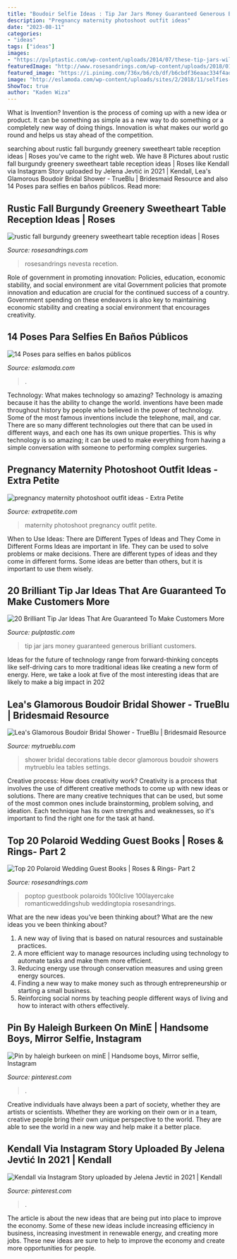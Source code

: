 ```yaml
---
title: "Boudoir Selfie Ideas : Tip Jar Jars Money Guaranteed Generous Brilliant Customers"
description: "Pregnancy maternity photoshoot outfit ideas"
date: "2023-08-11"
categories:
- "ideas"
tags: ["ideas"]
images:
- "https://pulptastic.com/wp-content/uploads/2014/07/these-tip-jars-will-definitely-get-money-21.jpg"
featuredImage: "http://www.rosesandrings.com/wp-content/uploads/2018/01/Polaroid-guest-book-for-elegant-weddings.jpg"
featured_image: "https://i.pinimg.com/736x/b6/cb/df/b6cbdf36eaac334f4adc4f2f78507934.jpg"
image: "http://eslamoda.com/wp-content/uploads/sites/2/2018/11/selfies-en-banos-publicos-7.jpg"
ShowToc: true
author: "Kaden Wiza"
---
```



What is Invention?
Invention is the process of coming up with a new idea or product. It can be something as simple as a new way to do something or a completely new way of doing things. Innovation is what makes our world go round and helps us stay ahead of the competition.

	

		
searching about rustic fall burgundy greenery sweetheart table reception ideas | Roses you've came to the right web. We have 8 Pictures about rustic fall burgundy greenery sweetheart table reception ideas | Roses like Kendall via Instagram Story uploaded by Jelena Jevtić in 2021 | Kendall, Lea&#039;s Glamorous Boudoir Bridal Shower - TrueBlu | Bridesmaid Resource and also 14 Poses para selfies en baños públicos. Read more:
		
    
## Rustic Fall Burgundy Greenery Sweetheart Table Reception Ideas | Roses

<img loading=lazy src="http://www.rosesandrings.com/wp-content/uploads/2018/01/rustic-burgundy-and-orange-fall-wedding-recetion-sweetheart-table-decor.jpg" onerror="this.onerror=null;this.src='https://tse1.mm.bing.net/th?id=OIP.1LeSjvRpNl7KUqnUF6940QHaLE&amp;pid=15.1';" alt="rustic fall burgundy greenery sweetheart table reception ideas | Roses">

_Source: rosesandrings.com_

>rosesandrings nevesta recetion. 

	

Role of government in promoting innovation: Policies, education, economic stability, and social environment are vital
Government policies that promote innovation and education are crucial for the continued success of a country. Government spending on these endeavors is also key to maintaining economic stability and creating a social environment that encourages creativity.

    
## 14 Poses Para Selfies En Baños Públicos

<img loading=lazy src="http://eslamoda.com/wp-content/uploads/sites/2/2018/11/selfies-en-banos-publicos-7.jpg" onerror="this.onerror=null;this.src='https://tse1.mm.bing.net/th?id=OIP.-fdgrk8mcIMaEI-yu2PakgHaJQ&amp;pid=15.1';" alt="14 Poses para selfies en baños públicos">

_Source: eslamoda.com_

>. 

	

Technology: What makes technology so amazing?
Technology is amazing because it has the ability to change the world. inventions have been made throughout history by people who believed in the power of technology. Some of the most famous inventions include the telephone, mail, and car. There are so many different technologies out there that can be used in different ways, and each one has its own unique properties. This is why technology is so amazing; it can be used to make everything from having a simple conversation with someone to performing complex surgeries.

    
## Pregnancy Maternity Photoshoot Outfit Ideas - Extra Petite

<img loading=lazy src="https://10dlq823u3q32ztyku1fnglg-wpengine.netdna-ssl.com/wp-content/uploads/2018/07/Lace_Luce1805182-96-edited-e1532565673702.jpg" onerror="this.onerror=null;this.src='https://tse4.mm.bing.net/th?id=OIP.nhPV_JgMX59wXDyk21gXgQHaLG&amp;pid=15.1';" alt="pregnancy maternity photoshoot outfit ideas - Extra Petite">

_Source: extrapetite.com_

>maternity photoshoot pregnancy outfit petite. 

	

When to Use Ideas: There are Different Types of Ideas and They Come in Different Forms
Ideas are important in life. They can be used to solve problems or make decisions. There are different types of ideas and they come in different forms. Some ideas are better than others, but it is important to use them wisely.

    
## 20 Brilliant Tip Jar Ideas That Are Guaranteed To Make Customers More

<img loading=lazy src="https://pulptastic.com/wp-content/uploads/2014/07/these-tip-jars-will-definitely-get-money-21.jpg" onerror="this.onerror=null;this.src='https://tse3.mm.bing.net/th?id=OIP.8qO-mP66P_mw6uzN5N5AEwHaJ3&amp;pid=15.1';" alt="20 Brilliant Tip Jar Ideas That Are Guaranteed To Make Customers More">

_Source: pulptastic.com_

>tip jar jars money guaranteed generous brilliant customers. 

	

Ideas for the future of technology range from forward-thinking concepts like self-driving cars to more traditional ideas like creating a new form of energy. Here, we take a look at five of the most interesting ideas that are likely to make a big impact in 202
    
## Lea&#039;s Glamorous Boudoir Bridal Shower - TrueBlu | Bridesmaid Resource

<img loading=lazy src="http://mytrueblu.com/wp-content/uploads/2014/04/0885-223-2561384404-O.jpg" onerror="this.onerror=null;this.src='https://tse1.mm.bing.net/th?id=OIP.DsVGmowoOKJ8XEwzBgfSAQHaLI&amp;pid=15.1';" alt="Lea&#039;s Glamorous Boudoir Bridal Shower - TrueBlu | Bridesmaid Resource">

_Source: mytrueblu.com_

>shower bridal decorations table decor glamorous boudoir showers mytrueblu lea tables settings. 

	

Creative process: How does creativity work?
Creativity is a process that involves the use of different creative methods to come up with new ideas or solutions. There are many creative techniques that can be used, but some of the most common ones include brainstorming, problem solving, and ideation. Each technique has its own strengths and weaknesses, so it's important to find the right one for the task at hand.

    
## Top 20 Polaroid Wedding Guest Books | Roses &amp; Rings- Part 2

<img loading=lazy src="http://www.rosesandrings.com/wp-content/uploads/2018/01/Polaroid-guest-book-for-elegant-weddings.jpg" onerror="this.onerror=null;this.src='https://tse4.mm.bing.net/th?id=OIP.W7-7--pRypI9BtNRdNGCbQHaKG&amp;pid=15.1';" alt="Top 20 Polaroid Wedding Guest Books | Roses &amp; Rings- Part 2">

_Source: rosesandrings.com_

>poptop guestbook polaroids 100lclive 100layercake romanticweddingshub weddingtopia rosesandrings. 

	

What are the new ideas you’ve been thinking about?
What are the new ideas you ve been thinking about? 

1. A new way of living that is based on natural resources and sustainable practices. 
2. A more efficient way to manage resources including using technology to automate tasks and make them more efficient. 
3. Reducing energy use through conservation measures and using green energy sources. 
4. Finding a new way to make money such as through entrepreneurship or starting a small business. 
5. Reinforcing social norms by teaching people different ways of living and how to interact with others effectively.

    
## Pin By Haleigh Burkeen On MinE | Handsome Boys, Mirror Selfie, Instagram

<img loading=lazy src="https://i.pinimg.com/736x/a0/b7/6c/a0b76c3e7d24e5e7bcc706cad581c585.jpg" onerror="this.onerror=null;this.src='https://tse2.mm.bing.net/th?id=OIP.nGuANNm1loVflRHhCtgfjQHaJ3&amp;pid=15.1';" alt="Pin by haleigh burkeen on minE | Handsome boys, Mirror selfie, Instagram">

_Source: pinterest.com_

>. 

	

Creative individuals have always been a part of society, whether they are artists or scientists. Whether they are working on their own or in a team, creative people bring their own unique perspective to the world. They are able to see the world in a new way and help make it a better place.

    
## Kendall Via Instagram Story Uploaded By Jelena Jevtić In 2021 | Kendall

<img loading=lazy src="https://i.pinimg.com/736x/b6/cb/df/b6cbdf36eaac334f4adc4f2f78507934.jpg" onerror="this.onerror=null;this.src='https://tse2.mm.bing.net/th?id=OIP.BQe091MgAG4m8saYkASBiAHaM7&amp;pid=15.1';" alt="Kendall via Instagram Story uploaded by Jelena Jevtić in 2021 | Kendall">

_Source: pinterest.com_

>. 

	

The article is about the new ideas that are being put into place to improve the economy. Some of these new ideas include increasing efficiency in business, increasing investment in renewable energy, and creating more jobs. These new ideas are sure to help to improve the economy and create more opportunities for people.

